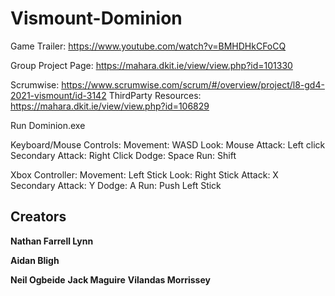 # Vismount-Dominion
Game Trailer:
https://www.youtube.com/watch?v=BMHDHkCFoCQ

Group Project Page:
https://mahara.dkit.ie/view/view.php?id=101330

Scrumwise: https://www.scrumwise.com/scrum/#/overview/project/l8-gd4-2021-vismount/id-3142
ThirdParty Resources: https://mahara.dkit.ie/view/view.php?id=106829


Run Dominion.exe

Keyboard/Mouse Controls:
Movement: WASD
Look: Mouse
Attack: Left click
Secondary Attack: Right Click
Dodge: Space
Run: Shift


Xbox Controller:
Movement: Left Stick
Look: Right Stick
Attack: X
Secondary Attack: Y
Dodge: A
Run: Push Left Stick

## Creators

**Nathan Farrell Lynn**
  
**Aidan Bligh**
  
**Neil Ogbeide**
**Jack Maguire**
**Vilandas Morrissey**
